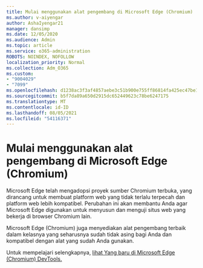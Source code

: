 ```yaml
---
title: Mulai menggunakan alat pengembang di Microsoft Edge (Chromium)
ms.author: v-aiyengar
author: AshaIyengar21
manager: dansimp
ms.date: 12/05/2020
ms.audience: Admin
ms.topic: article
ms.service: o365-administration
ROBOTS: NOINDEX, NOFOLLOW
localization_priority: Normal
ms.collection: Adm_O365
ms.custom:
- "9004029"
- "7099"
ms.openlocfilehash: d1238ac3f3af4857aebe3c51b900e755ff86814fa425ec47be1e83cd5f9faa20
ms.sourcegitcommit: b5f7da89a650d2915dc652449623c78be6247175
ms.translationtype: MT
ms.contentlocale: id-ID
ms.lasthandoff: 08/05/2021
ms.locfileid: "54116371"
---
```

# <a name="get-started-with-the-developer-tools-in-microsoft-edge-chromium"></a>Mulai menggunakan alat pengembang di Microsoft Edge (Chromium)

Microsoft Edge telah mengadopsi proyek sumber Chromium terbuka, yang dirancang untuk membuat platform web yang tidak terlalu terpecah dan platform web lebih kompatibel. Perubahan ini akan membantu Anda agar Microsoft Edge digunakan untuk menyusun dan menguji situs web yang bekerja di browser Chromium lain.

Microsoft Edge (Chromium) juga menyediakan alat [](https://go.microsoft.com/fwlink/?linkid=2134941) pengembang terbaik dalam kelasnya yang seharusnya sudah tidak asing bagi Anda dan kompatibel dengan alat yang sudah Anda gunakan.

Untuk mempelajari selengkapnya, [lihat Yang baru di Microsoft Edge (Chromium) DevTools.](https://go.microsoft.com/fwlink/?linkid=2135020)